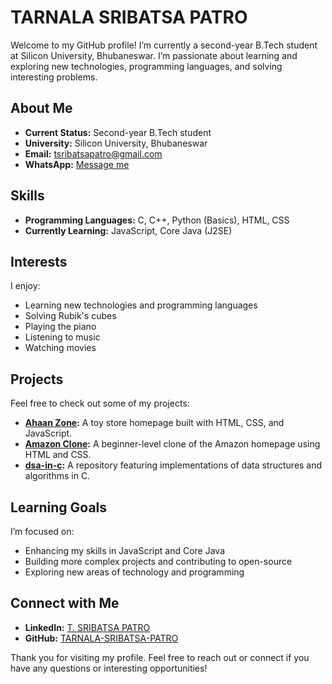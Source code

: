 # TARNALA SRIBATSA PATRO

Welcome to my GitHub profile! I’m currently a second-year B.Tech student at Silicon University, Bhubaneswar. I’m passionate about learning and exploring new technologies, programming languages, and solving interesting problems.

## About Me

- **Current Status:** Second-year B.Tech student
- **University:** Silicon University, Bhubaneswar
- **Email:** [tsribatsapatro@gmail.com](mailto:tsribatsapatro@gmail.com)
- **WhatsApp:** [Message me](https://wa.me/message/HYTS2ERLW4Y2I1)

## Skills

- **Programming Languages:** C, C++, Python (Basics), HTML, CSS
- **Currently Learning:** JavaScript, Core Java (J2SE)

## Interests

I enjoy:
- Learning new technologies and programming languages
- Solving Rubik's cubes
- Playing the piano
- Listening to music
- Watching movies

## Projects

Feel free to check out some of my projects:
- **[Ahaan Zone](https://tarnala-sribatsa-patro.github.io/Ahaan_Zone/):** A toy store homepage built with HTML, CSS, and JavaScript.
- **[Amazon Clone](https://tarnala-sribatsa-patro.github.io/Amazon_Clone/):** A beginner-level clone of the Amazon homepage using HTML and CSS.
- **[dsa-in-c](https://github.com/TARNALA-SRIBATSA-PATRO/dsa-in-c):** A repository featuring implementations of data structures and algorithms in C.

## Learning Goals

I’m focused on:
- Enhancing my skills in JavaScript and Core Java
- Building more complex projects and contributing to open-source
- Exploring new areas of technology and programming

## Connect with Me

- **LinkedIn:** [T. SRIBATSA PATRO](https://www.linkedin.com/in/t-sribatsa-patro)
- **GitHub:** [TARNALA-SRIBATSA-PATRO](https://github.com/TARNALA-SRIBATSA-PATRO)

Thank you for visiting my profile. Feel free to reach out or connect if you have any questions or interesting opportunities!
